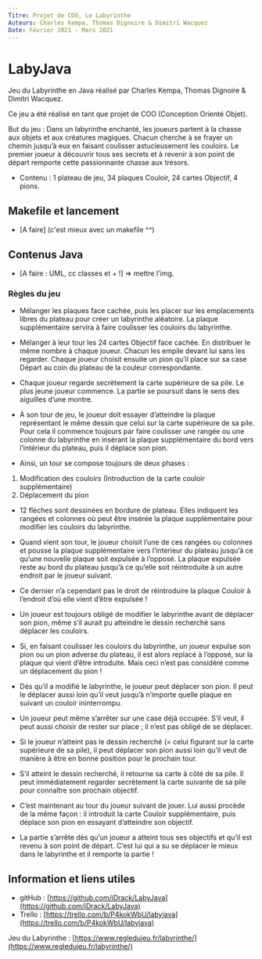 ```yaml
---
Titre: Projet de COO, Le Labyrinthe
Auteurs: Charles Kempa, Thomas Dignoire & Dimitri Wacquez
Date: Février 2021 - Mars 2021
---
```

# LabyJava

Jeu du Labyrinthe en Java réalisé par Charles Kempa, Thomas Dignoire & Dimitri Wacquez.

Ce jeu a été réalisé en tant que projet de COO (Conception Orienté Objet).

But du jeu : Dans un labyrinthe enchanté, les joueurs partent à la chasse aux objets et aux créatures magiques. Chacun cherche
à se frayer un chemin jusqu’à eux en faisant coulisser astucieusement les couloirs. Le premier joueur à découvrir tous ses secrets
et à revenir à son point de départ remporte cette passionnante chasse aux trésors.

* Contenu : 1 plateau de jeu, 34 plaques Couloir, 24 cartes Objectif, 4 pions.

## Makefile et lancement

* [A faire] (c'est mieux avec un makefile ^^)

## Contenus Java

* [A faire : UML, cc classes et + !] => mettre l'img.

### Règles du jeu

* Mélanger les plaques face cachée, puis les placer sur les emplacements libres du plateau pour créer un labyrinthe aléatoire. La
plaque supplémentaire servira à faire coulisser les couloirs du labyrinthe. 

* Mélanger à leur tour les 24 cartes Objectif face cachée.
En distribuer le même nombre à chaque joueur. Chacun les empile devant lui sans les regarder. Chaque joueur choisit ensuite
un pion qu’il place sur sa case Départ au coin du plateau de la couleur correspondante.

* Chaque joueur regarde secrètement la carte supérieure de sa pile. Le plus jeune joueur commence. La partie se poursuit dans le
sens des aiguilles d’une montre.

* À son tour de jeu, le joueur doit essayer d’atteindre la plaque représentant le même dessin que celui sur la carte supérieure
de sa pile. Pour cela il commence toujours par faire coulisser une rangée ou une colonne du labyrinthe en insérant la plaque
supplémentaire du bord vers l’intérieur du plateau, puis il déplace son pion.

* Ainsi, un tour se compose toujours de deux phases :
1. Modification des couloirs (Introduction de la carte couloir supplémentaire)
2. Déplacement du pion

* 12 flèches sont dessinées en bordure de plateau. Elles indiquent les rangées et colonnes où peut être insérée la plaque
supplémentaire pour modifier les couloirs du labyrinthe.

* Quand vient son tour, le joueur choisit l’une de ces rangées ou colonnes et pousse la plaque supplémentaire vers l’intérieur
du plateau jusqu’à ce qu’une nouvelle plaque soit expulsée à l’opposé. La plaque expulsée reste au bord du plateau jusqu’à
ce qu’elle soit réintroduite à un autre endroit par le joueur suivant.

* Ce dernier n’a cependant pas le droit de réintroduire la plaque Couloir à l’endroit d’où elle vient d’être expulsée !

* Un joueur est toujours obligé de modifier le labyrinthe avant de déplacer son pion, même s’il aurait pu atteindre le dessin
recherché sans déplacer les couloirs.

* Si, en faisant coulisser les couloirs du labyrinthe, un joueur expulse son pion ou un pion adverse du plateau, il est alors replacé
à l’opposé, sur la plaque qui vient d’être introduite. Mais ceci n’est pas considéré comme un déplacement du pion !

* Dès qu’il a modifié le labyrinthe, le joueur peut déplacer son pion. Il peut le déplacer aussi loin qu’il veut jusqu’à n’importe
quelle plaque en suivant un couloir ininterrompu.

* Un joueur peut même s’arrêter sur une case déjà occupée. S’il veut, il peut aussi choisir de rester sur place ; il n’est pas
obligé de se déplacer.

* Si le joueur n’atteint pas le dessin recherché (= celui figurant sur la carte supérieure de sa pile), il peut déplacer son pion
aussi loin qu’il veut de manière à être en bonne position pour le prochain tour.

* S’il atteint le dessin recherché, il retourne sa carte à côté de sa pile. Il peut immédiatement regarder secrètement la carte suivante
de sa pile pour connaître son prochain objectif.

* C’est maintenant au tour du joueur suivant de jouer. Lui aussi procède de la même façon : il introduit la carte Couloir
supplémentaire, puis déplace son pion en essayant d’atteindre son objectif.

* La partie s’arrête dès qu’un joueur a atteint tous ses objectifs et qu’il est revenu à son point de départ. C’est lui qui a su se
déplacer le mieux dans le labyrinthe et il remporte la partie !

## Information et liens utiles

* gitHub : [https://github.com/iDrack/LabyJava](https://github.com/iDrack/LabyJava)
* Trello : [https://trello.com/b/P4kokWbU/labyjava](https://trello.com/b/P4kokWbU/labyjava)

Jeu du Labyrinthe : [https://www.regledujeu.fr/labyrinthe/](https://www.regledujeu.fr/labyrinthe/)